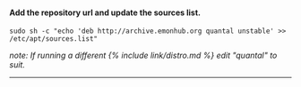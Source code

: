 #### Add the repository url and update the sources list.

    sudo sh -c "echo 'deb http://archive.emonhub.org quantal unstable' >> /etc/apt/sources.list"
    
*note: If running a different {% include link/distro.md %} edit "quantal" to suit.*

-----------------------------------------
